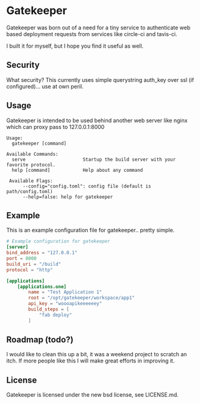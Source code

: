 Gatekeeper
==========

Gatekeeper was born out of a need for a tiny service to authenticate web based deployment requests from services like circle-ci and tavis-ci.

I built it for myself, but I hope you find it useful as well.

## Security
What security?  This currently uses simple querystring auth_key over ssl (if configured)... use at own peril.

## Usage
Gatekeeper is intended to be used behind another web server like nginx which can proxy pass to 127.0.0.1:8000

```
Usage: 
  gatekeeper [command]

Available Commands: 
  serve                     Startup the build server with your favorite protocol.
  help [command]            Help about any command

 Available Flags:
      --config="config.toml": config file (default is path/config.toml)
      --help=false: help for gatekeeper
```

## Example
This is an example configuration file for gatekeeper.. pretty simple.

```toml
# Example configuration for gatekeeper
[server]
bind_address = "127.0.0.1"
port = 8000
build_uri = "/build"
protocol = "http"

[applications]
    [applications.one]
        name = "Test Application 1"
        root = "/opt/gatekeeper/workspace/app1"
        api_key = "woooapikeeeeeey"
        build_steps = [
            "fab deploy"
        ]
```

## Roadmap (todo?)
I would like to clean this up a bit, it was a weekend project to scratch an itch.  If more people like this I will make great efforts in improving it.

## License
Gatekeeper is licensed under the new bsd license, see LICENSE.md.
